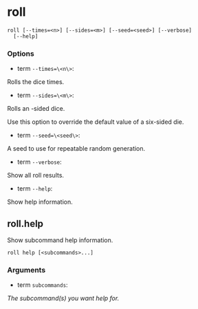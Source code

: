 # roll

<!-- Generated by swift-argument-parser -->

```
roll [--times=<n>] [--sides=<m>] [--seed=<seed>] [--verbose]
  [--help]
```

### Options

- term `--times=\<n\>`:

Rolls the dice <n> times.


- term `--sides=\<m\>`:

Rolls an <m>-sided dice.

Use this option to override the default value of a six-sided die.


- term `--seed=\<seed\>`:

A seed to use for repeatable random generation.


- term `--verbose`:

Show all roll results.


- term `--help`:

Show help information.


## roll.help

Show subcommand help information.

```
roll help [<subcommands>...]
```

### Arguments

- term `subcommands`:

*The subcommand(s) you want help for.*
